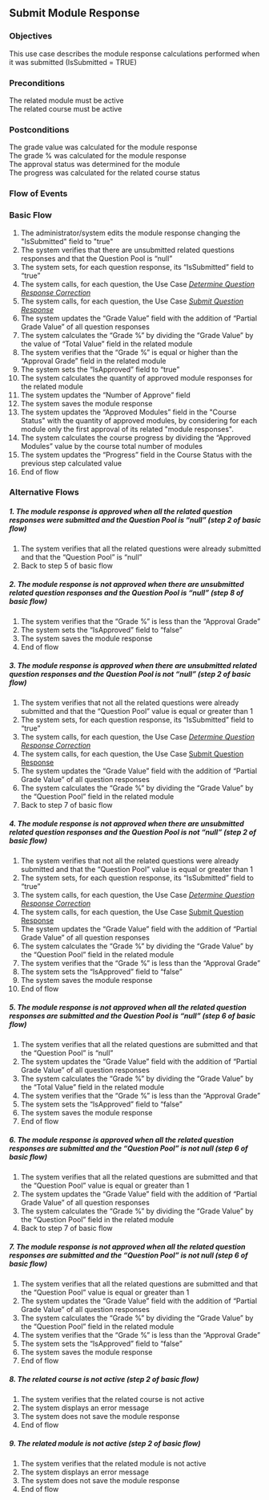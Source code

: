 ## Submit Module Response
 
### Objectives
This use case describes the module response calculations performed when it was submitted (IsSubmitted = TRUE)
 
### Preconditions
The related module must be active  
The related course must be active  
 
### Postconditions
The grade value was calculated for the module response  
The grade % was calculated for the module response  
The approval status was determined for the module  
The progress was calculated for the related course status 
 
### Flow of Events
 
### Basic Flow
   1. The administrator/system edits the module response changing the "IsSubmitted" field to "true"
   2. The system verifies that there are unsubmitted related questions responses and that the Question Pool is “null”
   3. The system sets, for each question response, its “IsSubmitted” field to “true”
   4. The system calls, for each question, the Use Case [*Determine Question Response Correction*](https://github.com/FieloIncentiveAutomation/fieloelr/blob/feature/elrbackend/doc/UC-ELR-0011-Determine%20Question%20Response%20Correction.md)
   5. The system calls, for each question, the Use Case [*Submit Question Response*](https://github.com/FieloIncentiveAutomation/fieloelr/blob/feature/elrbackend/doc/UC-ELR-0012-Submit%20Question%20Response.md)
   6. The system updates the “Grade Value” field with the addition of “Partial Grade Value” of all question responses
   7. The system calculates the “Grade %” by dividing the “Grade Value” by the value of “Total Value” field in the related module
   8. The system verifies that the “Grade %” is equal or higher than the “Approval Grade” field in the related module
   9. The system sets the “IsApproved” field to “true”
   10. The system calculates the quantity of approved module responses for the related module
   11. The system updates the “Number of Approve” field
   12. The system saves the module response
   13. The system updates the “Approved Modules” field in the "Course Status" with the quantity of approved modules, by considering for each module only the first approval of its related "module responses".
   14. The system calculates the course progress by dividing the “Approved Modules” value by the course total number of modules
   15. The system updates the “Progress” field in the Course Status with the previous step calculated value
   16. End of flow
 
### Alternative Flows
 
##### 1. The module response is approved when all the related question responses were submitted and the Question Pool is “null” (step 2 of basic flow)
   1. The system verifies that all the related questions were already submitted and that the “Question Pool” is “null”
   2. Back to step 5 of basic flow
 
##### 2. The module response is not approved when there are unsubmitted related question responses and the Question Pool is “null” (step 8 of basic flow)
   1. The system verifies that the “Grade %” is less than the “Approval Grade”
   2. The system sets the “IsApproved” field to “false”
   3. The system saves the module response
   4. End of flow
   
##### 3. The module response is approved when there are unsubmitted related question responses and the Question Pool is not “null” (step 2 of basic flow)
   1. The system verifies that not all the related questions were already submitted and that the “Question Pool” value is equal or greater than 1
   2. The system sets, for each question response, its “IsSubmitted” field to “true”
   3. The system calls, for each question, the Use Case [*Determine Question Response Correction*](https://github.com/FieloIncentiveAutomation/fieloelr/blob/feature/elrbackend/doc/UC-ELR-0011-Determine%20Question%20Response%20Correction.md)
   4. The system calls, for each question, the Use Case [Submit Question Response](https://github.com/FieloIncentiveAutomation/fieloelr/blob/feature/elrbackend/doc/UC-ELR-0012-Submit%20Question%20Response.md)
   5. The system updates the “Grade Value” field with the addition of “Partial Grade Value” of all question responses
   6. The system calculates the “Grade %” by dividing the “Grade Value” by the “Question Pool” field in the related module
   7. Back to step 7 of basic flow
   
##### 4. The module response is not approved when there are unsubmitted related question responses and the Question Pool is not “null” (step 2 of basic flow)
   1. The system verifies that not all the related questions were already submitted and that the “Question Pool” value is equal or greater than 1
   2. The system sets, for each question response, its “IsSubmitted” field to “true”
   3. The system calls, for each question, the Use Case [*Determine Question Response Correction*](https://github.com/FieloIncentiveAutomation/fieloelr/blob/feature/elrbackend/doc/UC-ELR-0011-Determine%20Question%20Response%20Correction.md)
   4. The system calls, for each question, the Use Case [Submit Question Response](https://github.com/FieloIncentiveAutomation/fieloelr/blob/feature/elrbackend/doc/UC-ELR-0012-Submit%20Question%20Response.md)
   5. The system updates the “Grade Value” field with the addition of “Partial Grade Value” of all question responses
   6. The system calculates the “Grade %” by dividing the “Grade Value” by the “Question Pool” field in the related module
   7. The system verifies that the “Grade %” is less than the “Approval Grade”
   8. The system sets the “IsApproved” field to “false”
   9. The system saves the module response
   10. End of flow   
      
##### 5. The module response is not approved when all the related question responses are submitted and the Question Pool is “null” (step 6 of basic flow)
   1. The system verifies that all the related questions are submitted and that the “Question Pool” is “null”
   2. The system updates the “Grade Value” field with the addition of “Partial Grade Value” of all question responses
   3. The system calculates the “Grade %” by dividing the “Grade Value” by the “Total Value” field in the related module
   4. The system verifies that the “Grade %” is less than the “Approval Grade”
   5. The system sets the “IsApproved” field to “false”
   6. The system saves the module response
   7. End of flow
 
##### 6. The module response is approved when all the related question responses are submitted and the “Question Pool” is not null (step 6 of basic flow)
   1. The system verifies that all the related questions are submitted and that the “Question Pool” value is equal or greater than 1
   2. The system updates the “Grade Value” field with the addition of “Partial Grade Value” of all question responses
   3. The system calculates the “Grade %” by dividing the “Grade Value” by the “Question Pool” field in the related module
   4. Back to step 7 of basic flow
   
##### 7. The module response is not approved when all the related question responses are submitted and the “Question Pool” is not null (step 6 of basic flow)
   1. The system verifies that all the related questions are submitted and that the “Question Pool” value is equal or greater than 1
   2. The system updates the “Grade Value” field with the addition of “Partial Grade Value” of all question responses
   3. The system calculates the “Grade %” by dividing the “Grade Value” by the “Question Pool” field in the related module
   4. The system verifies that the “Grade %” is less than the “Approval Grade”
   5. The system sets the “IsApproved” field to “false”
   6. The system saves the module response
   7. End of flow

##### 8. The related course is not active (step 2 of basic flow)
   1. The system verifies that the related course is not active
   2. The system displays an error message
   3. The system does not save the module response
   4. End of flow
   
##### 9. The related module is not active (step 2 of basic flow)
   1. The system verifies that the related module is not active
   2. The system displays an error message
   3. The system does not save the module response
   4. End of flow   
